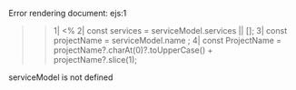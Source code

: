 Error rendering document: ejs:1
 >> 1| <% 
    2| const services = serviceModel.services || [];
    3| const projectName = serviceModel.name ;
    4| const ProjectName = projectName?.charAt(0)?.toUpperCase() + projectName?.slice(1);

serviceModel is not defined